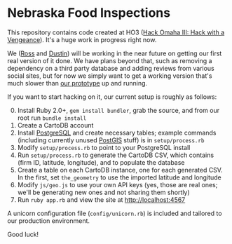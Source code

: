 Nebraska Food Inspections
=========================

This repository contains code created at HO3 ([Hack Omaha III: Hack with a Vengeance](http://www.meetup.com/Open-Nebraska-Meetup/events/149197282/)). It's a huge work in progress right now.

We ([Ross](http://twitter.com/rossnelson) and [Dustin](http://twitter.com/tacktaco)) will be working in the near future on getting our first real version of it done. We have plans beyond that, such as removing a dependency on a third party database and adding reviews from various social sites, but for now we simply want to get a working version that's much slower than [our prototype](http://foodinspections.opennebraska.io) up and running.

If you want to start hacking on it, our current setup is roughly as follows:

0. Install Ruby 2.0+, `gem install bundler`, grab the source, and from our root run `bundle install`
1. Create a CartoDB account
2. Install [PostgreSQL](http://www.postgresql.org) and create necessary tables; example commands (including currently unused [PostGIS](http://postgis.net) stuff) is in `setup/process.rb`
3. Modify `setup/process.rb` to point to your PostgreSQL install
4. Run `setup/process.rb` to generate the CartoDB CSV, which contains (firm ID, latitude, longitude), and to populate the database
5. Create a table on each CartoDB instance, one for each generated CSV. In the first, set `the_geometry` to use the imported latitude and longitude
6. Modify `js/geo.js` to use your own API keys (yes, those are real ones; we'll be generating new ones and not sharing them shortly)
7. Run `ruby app.rb` and view the site at [http://localhost:4567](http://localhost:4567)

A unicorn configuration file (`config/unicorn.rb`) is included and tailored to our production environment.

Good luck!